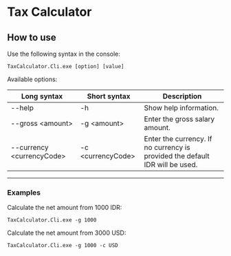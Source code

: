 # Tax Calculator

## How to use

Use the following syntax in the console:

```
TaxCalculator.Cli.exe [option] [value]
```

Available options:

|Long syntax                |Short syntax       |Description|
|---------------------------|-------------------|-----------|
|--help                     |-h                 |Show help information.|
|--gross \<amount\>         |-g \<amount\>      |Enter the gross salary amount.|
|--currency \<currencyCode\>|-c \<currencyCode\>|Enter the currency. If no currency is provided the default IDR will be used.|
---
### Examples
Calculate the net amount from 1000 IDR:
```
TaxCalculator.Cli.exe -g 1000
```

Calculate the net amount from 3000 USD:
```
TaxCalculator.Cli.exe -g 1000 -c USD
```
